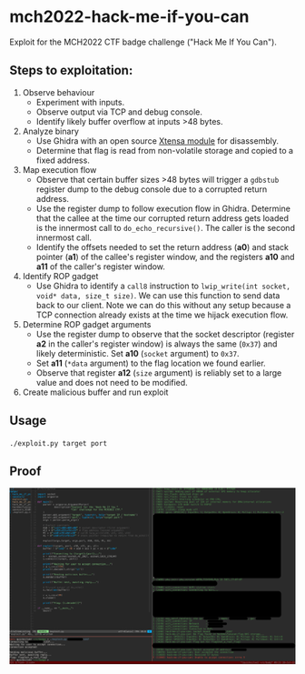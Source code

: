 # mch2022-hack-me-if-you-can
Exploit for the MCH2022 CTF badge challenge ("Hack Me If You Can").

## Steps to exploitation:
1. Observe behaviour
   - Experiment with inputs.
   - Observe output via TCP and debug console.
   - Identify likely buffer overflow at inputs >48 bytes.
2. Analyze binary
   - Use Ghidra with an open source [Xtensa module](https://github.com/yath/ghidra-xtensa) for disassembly.
   - Determine that flag is read from non-volatile storage and copied to a
     fixed address.
3. Map execution flow
   - Observe that certain buffer sizes >48 bytes will trigger a `gdbstub`
     register dump to the debug console due to a corrupted return address.
   - Use the register dump to follow execution flow in Ghidra. Determine
     that the callee at the time our corrupted return address gets loaded
     is the innermost call to `do_echo_recursive()`. The caller is the second
     innermost call.
   - Identify the offsets needed to set the return address (**a0**) and stack
     pointer (**a1**) of the callee's register window, and the registers **a10**
     and **a11** of the caller's register window.
4. Identify ROP gadget
   - Use Ghidra to identify a `call8` instruction to 
     `lwip_write(int socket, void* data, size_t size)`. We can use this
     function to send data back to our client. Note we can do this without
     any setup because a TCP connection already exists at the time we hijack
     execution flow.
5. Determine ROP gadget arguments
   - Use the register dump to observe that the socket descriptor (register **a2**
     in the caller's register window) is always the same (`0x37`) and likely
     deterministic. Set **a10** (`socket` argument) to `0x37`.
   - Set **a11** (`*data` argument) to the flag location we found earlier.
   - Observe that register **a12** (`size` argument) is reliably set to a large
     value and does not need to be modified.
6. Create malicious buffer and run exploit

## Usage
`./exploit.py target port`

## Proof
![proof](proof.png)
